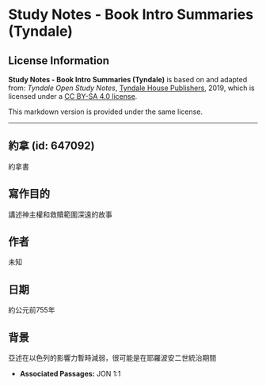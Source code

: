 # Study Notes - Book Intro Summaries (Tyndale)

## License Information

**Study Notes - Book Intro Summaries (Tyndale)** is based on and adapted from: _Tyndale Open Study Notes_, [Tyndale House Publishers](https://tyndaleopenresources.com/), 2019, which is licensed under a [CC BY-SA 4.0 license](https://creativecommons.org/licenses/by-sa/4.0/legalcode.en).

This markdown version is provided under the same license.



--------------------------------

## 約拿 (id: 647092)

約拿書

寫作目的
----

講述神主權和救贖範圍深遠的故事

作者
--

未知

日期
--

約公元前755年

背景
--

亞述在以色列的影響力暫時減弱，很可能是在耶羅波安二世統治期間

* **Associated Passages:** JON 1:1

